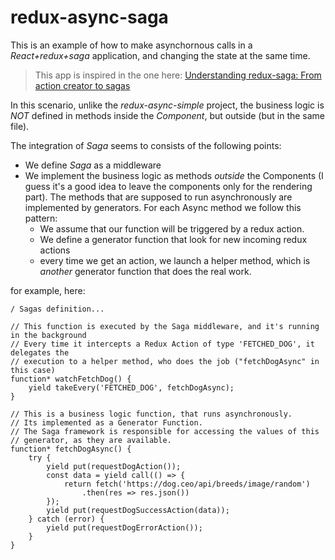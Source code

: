 # redux-async-saga

This is an example of how to make asynchornous calls in a _React+redux+saga_ application, and changing the state at the same time. 

> This app is inspired in the one here: [Understanding redux-saga: From action creator to sagas](https://blog.logrocket.com/understanding-redux-saga-from-action-creators-to-sagas-2587298b5e71)

In this scenario, unlike the _redux-async-simple_ project, the business logic is _NOT_ defined in methods inside the _Component_, but outside (but in the same file). 

The integration of _Saga_ seems to consists of the following points:

* We define _Saga_ as a middleware
* We implement the business logic as methods _outside_ the Components (I guess it's a good idea to leave the components only for the rendering part). The methods that are supposed to run asynchronously are implemented by generators. For each Async method we follow this pattern:
  * We assume that our function will be triggered by a redux action. 
  * We define a generator function that look for new incoming redux actions
  * every time we get an action, we launch a helper method, which is _another_ generator function that does the real work.


for example, here:

```
/ Sagas definition...

// This function is executed by the Saga middleware, and it's running in the background
// Every time it intercepts a Redux Action of type 'FETCHED_DOG', it delegates the
// execution to a helper method, who does the job ("fetchDogAsync" in this case)
function* watchFetchDog() {
    yield takeEvery('FETCHED_DOG', fetchDogAsync);
}

// This is a business logic function, that runs asynchronously.
// Its implemented as a Generator Function.
// The Saga framework is responsible for accessing the values of this
// generator, as they are available.
function* fetchDogAsync() {
    try {
        yield put(requestDogAction());
        const data = yield call(() => {
            return fetch('https://dog.ceo/api/breeds/image/random')
                .then(res => res.json())
        });
        yield put(requestDogSuccessAction(data));
    } catch (error) {
        yield put(requestDogErrorAction());
    }
}

```
